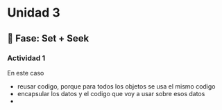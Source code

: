 # Unidad 3

## 🔎 Fase: Set + Seek

### Actividad 1

En este caso 

- reusar codigo, porque para todos los objetos se usa el mismo codigo
- encapsular los datos y el codigo que voy a usar sobre esos datos
- 
